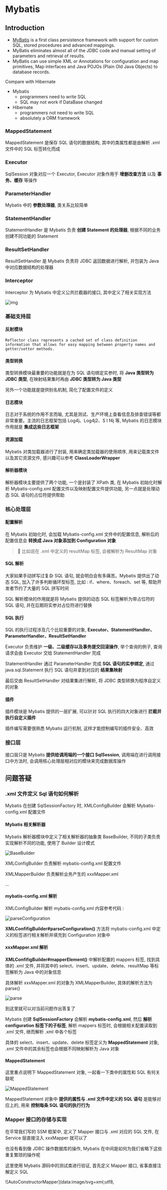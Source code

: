 # Mybatis



## Introduction



- [MyBatis](https://mybatis.org/mybatis-3/) is a first class persistence framework with support for custom SQL, stored procedures and advanced mappings. 
- MyBatis eliminates almost all of the JDBC code and manual setting of parameters and retrieval of results. 
- MyBatis can use simple XML or Annotations for configuration and map primitives, Map interfaces and Java POJOs (Plain Old Java Objects) to database records.


Compare with Hibernate

- Mybatis
    - programmers need to write SQL 
    - SQL may not work if DataBase changed
- Hibernate
    - programmers not need to write SQL
    - absolutely a ORM framework





### MappedStatement

MappedStatement 是保存 SQL 语句的数据结构, 其中的类属性都是由解析 .xml 文件中的 SQL 标签转化而成

### Executor

SqlSession 对象对应一个 Executor, Executor 对象作用于 **增删改查方法** 以及 **事务、缓存** 等操作

### ParameterHandler

Mybatis 中的 **参数处理器**, 类关系比较简单

### StatementHandler

StatementHandler 是 Mybatis 负责 **创建 Statement 的处理器**, 根据不同的业务创建不同功能的 Statement

### ResultSetHandler

ResultSetHandler 是 Mybatis 负责将 JDBC 返回数据进行解析, 并包装为 Java 中对应数据结构的处理器

### Interceptor

Interceptor 为 Mybatis 中定义公共拦截器的接口, 其中定义了相关实现方法

![img](https://p3-juejin.byteimg.com/tos-cn-i-k3u1fbpfcp/d48fb3b5d8f9476a999312f6e7e22f67~tplv-k3u1fbpfcp-zoom-1.image?imageslim)

### 基础支持层

#### 反射模块

`Reflector class represents a cached set of class definition information that allows for easy mapping between property names and getter/setter methods.`

#### 类型转换

类型转换模块最重要的功能就是在为 SQL 语句绑定实参时, 将 **Java 类型转为 JDBC 类型**, 在映射结果集时再由 **JDBC 类型转为 Java 类型**

另外一个功能就是提供别名机制, 简化了配置文件的定义

#### 日志模块

日志对于系统的作用不言而喻, 尤其是测试、生产环境上查看信息及排查错误等都非常重要。主流的日志框架包括 Log4j、Log4j2、S l f4j 等, Mybatis 的日志模块作用就是 **集成这些日志框架**

#### 资源加载

Mybatis 对类加载器进行了封装, 用来确定类加载器的使用顺序, 用来记载类文件以及其它资源文件, 感兴趣可以参考 **ClassLoaderWrapper**

#### 解析器模块

解析器模块主要提供了两个功能, 一个是封装了 XPath 类, 在 Mybatis 初始化时解析 Mybatis-config.xml 配置文件以及映射配置文件提供功能, 另一点就是处理动态 SQL 语句的占位符提供帮助





### 核心处理层

#### 配置解析

在 Mybatis 初始化时, 会加载 Mybatis-config.xml 文件中的配置信息, 解析后的配置信息会 **转换成 Java 对象添加到 Configuration 对象**

> 📖 比如说在 .xml 中定义的 resultMap 标签, 会被解析为 ResultMap 对象

#### SQL 解析

大家如果手动拼写过复杂 SQL 语句, 就会明白会有多痛苦。Mybatis 提供出了动态 SQL, 加入了许多判断循环型标签, 比如 : if、where、foreach、set 等, 帮助开发者节约了大量的 SQL 拼写时间

SQL 解析模块的作用就是将 Mybatis 提供的动态 SQL 标签解析为带占位符的 SQL 语句, 并在后期将实参对占位符进行替换

#### SQL 执行

SQL 的执行过程涉及几个比较重要的对象, **Executor、StatementHandler、ParameterHandler、ResultSetHandler**

Executor 负责维护 **一级、二级缓存以及事务提交回滚操作**, 举个查询的例子, 查询请求会由 Executor 交给 StatementHandler 完成

StatementHandler 通过 ParameterHandler 完成 **SQL 语句的实参绑定**, 通过 java.sql.Statement 执行 SQL 语句并拿到对应的 **结果集映射**

最后交由 ResultSetHandler 对结果集进行解析, 将 JDBC 类型转换为程序自定义的对象

#### 插件

插件模块是 Mybatis 提供的一层扩展, 可以针对 SQL 执行的四大对象进行 **拦截并执行自定义插件**

插件编写需要很熟悉 Mybatis 运行机制, 这样才能控制编写的插件安全、高效

### 接口层

接口层只是 Mybatis **提供给调用端的一个接口 SqlSession**, 调用端在进行调用接口中方法时, 会调用核心处理层相对应的模块来完成数据库操作

## 问题答疑

### .xml 文件定义 Sql 语句如何解析

Mybatis 在创建 SqlSessionFactory 时, XMLConfigBuilder 会解析 Mybatis-config.xml 配置文件

#### Mybatis 相关解析器

Mybatis 解析器模块中定义了相关解析器的抽象类 BaseBuilder, 不同的子类负责实现解析不同的功能, 使用了 Builder 设计模式

![BaseBuilder](https://p3-juejin.byteimg.com/tos-cn-i-k3u1fbpfcp/83603426138d45b080675ad437e4e4fa~tplv-k3u1fbpfcp-zoom-1.image)

XMLConfigBuilder 负责解析 mybatis-config.xml 配置文件

XMLMapperBuilder 负责解析业务产生的 xxxMapper.xml

...

#### mybatis-config.xml 解析

XMLConfigBuilder 解析 mybatis-config.xml 内容参考代码 :

![parseConfiguration](https://p3-juejin.byteimg.com/tos-cn-i-k3u1fbpfcp/eef7daa43e6c4306b8e73823ea3e1858~tplv-k3u1fbpfcp-zoom-1.image)

**XMLConfifigBuilder#parseConfiguration()** 方法将 mybatis-config.xml 中定义的标签进行相关解析并填充到 Configuration 对象中

#### xxxMapper.xml 解析

**XMLConfifigBuilder#mapperElement()** 中解析配置的 mappers 标签, 找到具体的 .xml 文件, 并将其中的 select、insert、update、delete、resultMap 等标签解析为 Java 中的对象信息

具体解析 xxxMapper.xml 的对象为 XMLMapperBuilder, 具体的解析方法为 parse()

![parse](https://p3-juejin.byteimg.com/tos-cn-i-k3u1fbpfcp/a28eced384d841ed9e10f1c6247e8cd6~tplv-k3u1fbpfcp-zoom-1.image)

到这里就可以对当前问题作出答复了

Mybatis 创建 **SqlSessionFactory** 会解析 **mybatis-config.xml**, 然后 **解析 configuration 标签下的子标签**, 解析 mappers 标签时, 会根据相关配置读取到 .xml 文件, 继而解析 .xml 中各个标签

具体的 select、insert、update、delete 标签定义为 **MappedStatement** 对象, .xml 文件中的其余标签也会根据不同映射解析为 Java 对象

#### MappedStatement

这里重点说明下 MappedStatement 对象, 一起看一下类中的属性和 SQL 有何关联呢

![MappedStatement](https://p3-juejin.byteimg.com/tos-cn-i-k3u1fbpfcp/7bb2d67aafb04015a56aca983e4fb86e~tplv-k3u1fbpfcp-zoom-1.image)

MappedStatement 对象中 **提供的属性与 .xml 文件中定义的 SQL 语句** 是能够对应上的, 用来 **控制每条 SQL 语句的执行行为**

### Mapper 接口的存储与实现

在平常我们写的 SSM 框架中, 定义了 Mapper 接口与 .xml 对应的 SQL 文件, 在 Service 层直接注入 xxxMapper 就可以了

也没有看到像 JDBC 操作数据库的操作, Mybatis 在中间是如何为我们省略下这些重复繁琐的操作呢

这里使用 Mybatis 源码中的测试类进行验证, 首先定义 Mapper 接口, 省事直接注解定义 SQL

![AutoConstructorMapper](data:image/svg+xml;utf8,<?xml version="1.0"?><svg xmlns="http://www.w3.org/2000/svg" version="1.1" width="800" height="600"></svg>)

这里使用 SqlSession 来获取 Mapper 操作数据库, 测试方法如下

![primitiveSubjects](data:image/svg+xml;utf8,<?xml version="1.0"?><svg xmlns="http://www.w3.org/2000/svg" version="1.1" width="800" height="600"></svg>)

#### 创建 SqlSession

\#1 从 SqlSessionFactory 中打开一个 新的 SqlSession

#### 获取 Mapper 实例

\#2 就存在一个疑问点, 定义的 AutoConstructorMapper 明明是个接口, **为什么可以实例化为对象?**

#### 动态代理方法调用

\#3 通过创建的对象调用类中具体的方法, 这里具体聊一下 #2 操作

SqlSession 是一个接口, 有一个 **默认的实现类 DefaultSqlSession**, 类中包含了 Configuration 属性

Mapper 接口的信息以及 .xml 中 SQL 语句是在 Mybatis **初始化时添加** 到 Configuration 的 **MapperRegistry** 属性中的

![MapperRegistry#addMapper](data:image/svg+xml;utf8,<?xml version="1.0"?><svg xmlns="http://www.w3.org/2000/svg" version="1.1" width="800" height="600"></svg>)

\#2 中的 getMapper 就是从 MapperRegistry 中获取 Mapper

看一下 MapperRegistry 的类属性都有什么

![MapperRegistry](data:image/svg+xml;utf8,<?xml version="1.0"?><svg xmlns="http://www.w3.org/2000/svg" version="1.1" width="800" height="600"></svg>)

config 为 **保持全局唯一** 的 Configuration 对象引用

**knownMappers** 中 Key-Class 是 Mapper 对象, Value-MapperProxyFactory 是通过 Mapper 对象衍生出的 **Mapper 代理工厂**

再看一下 MapperProxyFactory 类的结构信息

![MapperProxyFactory](data:image/svg+xml;utf8,<?xml version="1.0"?><svg xmlns="http://www.w3.org/2000/svg" version="1.1" width="800" height="600"></svg>)

mapperInterface 属性是 Mapper 对象的引用, methodCache 的 key 是 Mapper 中的方法, value 是 Mapper 解析对应 SQL 产生的 MapperMethod

> 📖 Mybatis 设计 methodCache 属性时使用到了 **懒加载机制**, 在初始化时不会增加对应 Method, 而是在 **第一次调用时新增**

![cachedMapperMethod](data:image/svg+xml;utf8,<?xml version="1.0"?><svg xmlns="http://www.w3.org/2000/svg" version="1.1" width="800" height="600"></svg>)

MapperMethod 运行时数据如下, 比较容易理解

![MapperMethod 运行状态](data:image/svg+xml;utf8,<?xml version="1.0"?><svg xmlns="http://www.w3.org/2000/svg" version="1.1" width="800" height="600"></svg>)

通过一个实际例子帮忙理解一下 MapperRegistry 类关系, Mapper 初始化第一次调用的对象状态, 可以看到 methodCache 容量为0

![MapperRegistry 运行状态](data:image/svg+xml;utf8,<?xml version="1.0"?><svg xmlns="http://www.w3.org/2000/svg" version="1.1" width="800" height="600"></svg>)

我们目前已经知道 MapperRegistry 的类关系, 回头继续看一下第二步的 **MapperRegistry#getMapper**() 处理步骤

![getMapper](data:image/svg+xml;utf8,<?xml version="1.0"?><svg xmlns="http://www.w3.org/2000/svg" version="1.1" width="800" height="600"></svg>)

核心处理在 MapperProxyFactory#newInstance() 方法中, 继续跟进

![newInstance](data:image/svg+xml;utf8,<?xml version="1.0"?><svg xmlns="http://www.w3.org/2000/svg" version="1.1" width="800" height="600"></svg>)

MapperProxy **继承了 InvocationHandler 接口**, 通过 newInstance() 最终返回的是由 **Java Proxy 动态代理返回的动态代理实现类**

看到这里就清楚了步骤二中接口为什么能够被实例化, 返回的是 **接口的动态代理实现类**

### Mybatis Sql 的执行过程

根据 Mybatis SQL 执行流程图进一步了解

![Mybatis-SQL执行流程](data:image/svg+xml;utf8,<?xml version="1.0"?><svg xmlns="http://www.w3.org/2000/svg" version="1.1" width="800" height="600"></svg>)

大致可以分为以下几步操作:

> 📖 在前面的内容中, 知道了 Mybatis Mapper 是动态代理的实现, 查看 SQL 执行过程, 就需要紧跟实现了 InvocationHandler 的 MapperProxy 类

#### 执行增删改查

```java
@Select(" SELECT * FROM SUBJECT WHERE ID = #{id}")
PrimitiveSubject getSubject(@Param("id") final int id);
复制代码
```

我们以上述方法举例, 调用方通过 SqlSession 获取 Mapper 动态代理对象, 执行 Mapper 方法时会通过 **InvocationHandler 进行代理**

![MapperProxy](data:image/svg+xml;utf8,<?xml version="1.0"?><svg xmlns="http://www.w3.org/2000/svg" version="1.1" width="800" height="600"></svg>)

在 MapperMethod#execute 中, 根据 MapperMethod -> SqlCommand -> **SqlCommandType** 来确定增、删、改、查方法

> 📖 SqlCommandType 是一个枚举类型, 对应五种类型 UNKNOWN、INSERT、UPDATE、DELETE、SELECT、FLUSH

![execute](data:image/svg+xml;utf8,<?xml version="1.0"?><svg xmlns="http://www.w3.org/2000/svg" version="1.1" width="800" height="600"></svg>)

#### 参数处理

查询操作对应 SELECT 枚举值, if else 中判断为返回值是否集合、无返回值、单条查询等, 这里以查询单条记录作为入口

```java
Object param = method.convertArgsToSqlCommandParam(args);
result = sqlSession.selectOne(command.getName(), param);
复制代码
```

![convertArgsToSqlCommandParam_new](data:image/svg+xml;utf8,<?xml version="1.0"?><svg xmlns="http://www.w3.org/2000/svg" version="1.1" width="800" height="600"></svg>)

![参数解析](data:image/svg+xml;utf8,<?xml version="1.0"?><svg xmlns="http://www.w3.org/2000/svg" version="1.1" width="800" height="600"></svg>)

> 📖 这里能够解释一个之前困扰我的问题, 那就是为什么方法入参只有单个 `@Param("id")`, 但是参数 param 对象会存在两个键值对

继续查看 **SqlSession#selectOne** 方法, sqlSession 是一个接口, 具体还是要看实现类 **DefaultSqlSession**

![selectOne](data:image/svg+xml;utf8,<?xml version="1.0"?><svg xmlns="http://www.w3.org/2000/svg" version="1.1" width="800" height="600"></svg>)

因为单条和查询多条以及分页查询都是走的一个方法, 所以在查询的过程中, 会将分页的参数进行添加

![selectList](data:image/svg+xml;utf8,<?xml version="1.0"?><svg xmlns="http://www.w3.org/2000/svg" version="1.1" width="800" height="600"></svg>)

#### 执行器处理

在 Mybatis 源码中, 创建的执行器默认是 **CachingExecutor,** 使用了装饰者模式, 在类中保持了 **Executor** 接口的引用, **CachingExecutor** 在持有的执行器基础上增加了缓存的功能

![CachingExecutor#query](data:image/svg+xml;utf8,<?xml version="1.0"?><svg xmlns="http://www.w3.org/2000/svg" version="1.1" width="800" height="600"></svg>)

**delegate.query** 就是在具体的执行器了, 默认 **SimpleExecutor,** query 方法统一在抽象父类 **BaseExecutor** 中维护

![BaseExecutor#query](data:image/svg+xml;utf8,<?xml version="1.0"?><svg xmlns="http://www.w3.org/2000/svg" version="1.1" width="800" height="600"></svg>)

**BaseExecutor#queryFromDatabase** 方法执行了缓存占位符以及执行具体方法, 并将查询返回数据添加至缓存

![queryFromDatabase](data:image/svg+xml;utf8,<?xml version="1.0"?><svg xmlns="http://www.w3.org/2000/svg" version="1.1" width="800" height="600"></svg>)

**BaseExecutor#doQuery** 方法是由具体的 SimpleExecutor 实现

![doQuery](data:image/svg+xml;utf8,<?xml version="1.0"?><svg xmlns="http://www.w3.org/2000/svg" version="1.1" width="800" height="600"></svg>)

#### 执行 SQL

因为我们 SQL 中使用了参数占位符, 使用的是 **PreparedStatementHandler** 对象, 执行预编译SQL的 Handler, 实际使用 **PreparedStatement** 进行 SQL 调用

![PreparedStatementHandler_query](data:image/svg+xml;utf8,<?xml version="1.0"?><svg xmlns="http://www.w3.org/2000/svg" version="1.1" width="800" height="600"></svg>)

#### 返回数据解析

将 JDBC 返回类型转换为 Java 类型, 根据 resultSets 和 resultMap 进行转换

![handleResultSets](data:image/svg+xml;utf8,<?xml version="1.0"?><svg xmlns="http://www.w3.org/2000/svg" version="1.1" width="800" height="600"></svg>)

### 5.4 Mybatis 中分页如何实现

通过 Mybatis 执行分页 SQL 有两种实现方式, 一种是编写 SQL 时添加 LIMIT, 一种是全局处理

#### SQL 分页

```sql
<select id="getSubjectByPage" resultMap="resultAutoMap">
    SELECT * FROM SUBJECT LIMIT #{CURRINDEX} , #{PAGESIZE}
</select>
复制代码
```

#### 拦截器分页

上文说到, Mybatis 支持了插件扩展机制, 可以拦截到具体对象的方法以及对应入参级别

我们添加插件时需要实现 **Interceptor** 接口, 然后将插件写在 mybatis-config.xml 配置文件中或者添加相关注解, Mybatis 初始化时解析才能在项目启动时添加到插件容器中

![pluginElement](data:image/svg+xml;utf8,<?xml version="1.0"?><svg xmlns="http://www.w3.org/2000/svg" version="1.1" width="800" height="600"></svg>)

由一个 List 结构存储项目中全部拦截器, 通过 **Configuration#addInterceptor** 方法添加

![InterceptorChain](data:image/svg+xml;utf8,<?xml version="1.0"?><svg xmlns="http://www.w3.org/2000/svg" version="1.1" width="800" height="600"></svg>)

重点需要关注 **Interceptor#pluginAll** 中 plugin 方法, Interceptor 只是一个接口, plugin 方法只能由其实现类完成

![ExamplePlugin](data:image/svg+xml;utf8,<?xml version="1.0"?><svg xmlns="http://www.w3.org/2000/svg" version="1.1" width="800" height="600"></svg>)

Plugin 可以理解为是一个工具类, **Plugin#wrap** 返回的是一个动态代理类 

![wrap](data:image/svg+xml;utf8,<?xml version="1.0"?><svg xmlns="http://www.w3.org/2000/svg" version="1.1" width="800" height="600"></svg>)

这里使用一个测试的 Demo 看一下方法运行时的参数

![AlwaysMapPlugin](data:image/svg+xml;utf8,<?xml version="1.0"?><svg xmlns="http://www.w3.org/2000/svg" version="1.1" width="800" height="600"></svg>)

虽然是随便写的 Demo, 但是与正式使用的插件并无实际区别

![插件运行状态](https://p3-juejin.byteimg.com/tos-cn-i-k3u1fbpfcp/10c063fc192647f48be04462aad2e297~tplv-k3u1fbpfcp-zoom-1.image)

## 结言

相对于 Spring 而言，Mybatis 足够的轻巧，属于入门级的框架源码，但是里面用到的设计模式却不少，可以借鉴其中的设计进行套用业务代码。同时，掌握了 Mybatis 之后对阅读 SpringCloud、Dubbo 源码提供了不小的帮助，这里也希望看过文章的小伙伴对 Mybatis 的理解能加深印象